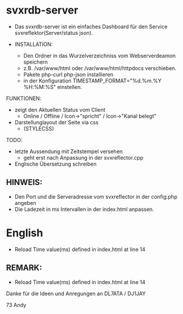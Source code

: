 # svxrdb-server
  - Das svxrdb-server ist ein einfaches Dashboard für den Service svxreflektor(Server/status json).

- INSTALLATION:
  - Den Ordner in das Wurzelverzeichniss vom Webserverdeamon speichern
  - z.B. /var/www/html oder /var/www/html/httpdocs verschieben.
  - Pakete php-curl php-json installieren
  - in der Konfiguration TIMESTAMP_FORMAT="%d.%m.%Y %H:%M:%S" einstellen.

FUNKTIONEN:
  - zeigt den Aktuellen Status vom Client
    - Online / Offline / Icon->"spricht" / Icon->"Kanal belegt"
  - Darstellunglayout der Seite via css
    - (STYLECSS)

TODO:
  - letzte Aussendung mit Zeitstempel versehen
    - geht erst nach Anpassung in der svxreflector.cpp
  - Englische Übersetzung schreiben

## HINWEIS:
  - Den Port und die Serveradresse vom svxreflector in der config.php angeben
  - Die Ladezeit in ms Intervallen in der index.html anpassen.
  
# English
  - Reload Time value(ms) defined in index.html at line 14

## REMARK:
  - Reload Time value(ms) defined in index.html at line 14

Danke für die Ideen und Anregungen an DL7ATA / DJ1JAY 

73 Andy
